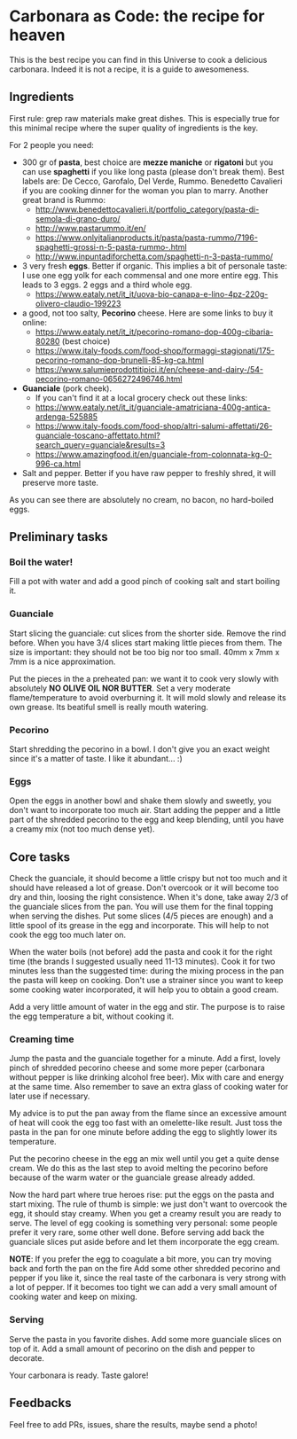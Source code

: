 # Carbonara as Code: the recipe for heaven

This is the best recipe you can find in this Universe to cook a delicious
carbonara. Indeed it is not a recipe, it is a guide to awesomeness.

## Ingredients
First rule: grep raw materials make great dishes. This is especially true for
this minimal recipe where the super quality of ingredients is the key.

For 2 people you need:

- 300 gr of **pasta**, best choice are **mezze maniche** or **rigatoni** but you can use **spaghetti** if you like long pasta (please don't break them).
  Best labels are: De Cecco, Garofalo, Del Verde, Rummo. 
  Benedetto Cavalieri if you are cooking dinner for the woman you plan to marry. 
  Another great brand is Rummo:
  - http://www.benedettocavalieri.it/portfolio_category/pasta-di-semola-di-grano-duro/
  - http://www.pastarummo.it/en/
  - https://www.onlyitalianproducts.it/pasta/pasta-rummo/7196-spaghetti-grossi-n-5-pasta-rummo-.html
  - http://www.inpuntadiforchetta.com/spaghetti-n-3-pasta-rummo/
- 3 very fresh **eggs**. Better if organic. This implies a bit of personale taste: I use one egg yolk for each commensal and one more entire egg. This leads to 3 eggs.
  2 eggs and a third whole egg.
  - https://www.eataly.net/it_it/uova-bio-canapa-e-lino-4pz-220g-olivero-claudio-199223
- a good, not too salty, **Pecorino** cheese. Here are some links to buy it online:
  - https://www.eataly.net/it_it/pecorino-romano-dop-400g-cibaria-80280 (best choice)
  - https://www.italy-foods.com/food-shop/formaggi-stagionati/175-pecorino-romano-dop-brunelli-85-kg-ca.html
  - https://www.salumieprodottitipici.it/en/cheese-and-dairy-/54-pecorino-romano-0656272496746.html
- **Guanciale** (pork cheek).
  - If you can't find it at a local grocery check out these links:
  - https://www.eataly.net/it_it/guanciale-amatriciana-400g-antica-ardenga-525885
  - https://www.italy-foods.com/food-shop/altri-salumi-affettati/26-guanciale-toscano-affettato.html?search_query=guanciale&results=3
  - https://www.amazingfood.it/en/guanciale-from-colonnata-kg-0-996-ca.html
- Salt and pepper. Better if you have raw pepper to freshly shred, it will preserve more taste.

As you can see there are absolutely no cream, no bacon, no hard-boiled eggs.

## Preliminary tasks

### Boil the water!
Fill a pot with water and add a good pinch of cooking salt and start boiling it.

### Guanciale 
Start slicing the guanciale: cut slices from the shorter side. Remove the rind
before.
When you have 3/4 slices start making little pieces from them. The size is
important: they should not be too big nor too small. 40mm x 7mm x 7mm is 
a nice approximation.

Put the pieces in the a preheated pan: we want it to cook very slowly with absolutely
**NO OLIVE OIL NOR BUTTER**. Set a very moderate flame/temperature to avoid overburning it.
It will mold slowly and release its own grease. Its beatiful smell is really mouth watering.

### Pecorino
Start shredding the pecorino in a bowl. I don't give you an exact weight 
since it's a matter of taste. I like it abundant... :) 

### Eggs
Open the eggs in another bowl and shake them slowly and sweetly, you don't want 
to incorporate too much air. Start adding the pepper and a little part of the shredded pecorino 
to the egg and keep blending, until you have a creamy mix (not too much dense yet).

## Core tasks
Check the guanciale, it should become a little crispy but not too much and it 
should have released a lot of grease. Don't overcook or it will become too dry and
thin, loosing the right consistence.
When it's done, take away 2/3 of the guanciale slices from the pan. You will use them
for the final topping when serving the dishes. Put some slices (4/5 pieces are enough) 
and a little spool of its grease in the egg and incorporate. 
This will help to not cook the egg too much later on. 

When the water boils (not before) add the pasta and cook it for the right time 
(the brands I suggested usually need 11-13 minutes). Cook it for two minutes less 
than the suggested time: during the mixing process in the pan the pasta will keep 
on cooking. Don't use a strainer since you want to keep some cooking water 
incorporated, it will help you to obtain a good cream.

Add a very little amount of water in the egg and stir. The purpose is to raise the egg
temperature a bit, without cooking it.

### Creaming time
Jump the pasta and the guanciale together for a minute. Add a first, lovely pinch
of shredded pecorino cheese and some more peper (carbonara without pepper is like
drinking alcohol free beer). Mix with care and energy at the same time. 
Also remember to save an extra glass of cooking water for later use if necessary.

My advice is to put the pan away from the flame since an excessive amount of heat 
will cook the egg too fast with an omelette-like result. Just toss the pasta in the
pan for one minute before adding the egg to slightly lower its temperature.

Put the pecorino cheese in the egg an mix well until you get a quite dense cream. 
We do this as the last step to avoid melting the pecorino before because of the 
warm water or the guanciale grease already added.

Now the hard part where true heroes rise: put the eggs on the pasta and start 
mixing. The rule of thumb is simple: we just don't want to overcook the egg,
it should stay creamy.
When you get a creamy result you are ready to serve. The level of egg cooking is 
something very personal: some people prefer it very rare, some other well done.
Before serving add back the guanciale slices put aside before and let them 
incorporate the egg cream.

**NOTE**: If you prefer the egg to coagulate a bit more, you can try moving back and forth the pan 
on the fire 
Add some other shredded pecorino and pepper if you like it, since the real taste 
of the carbonara is very strong with a lot of pepper. 
If it becomes too tight we can add a very small amount of cooking water and keep on mixing.

### Serving
Serve the pasta in you favorite dishes. Add some more guanciale slices on top of it.
Add a small amount of pecorino on the dish and pepper to decorate.

Your carbonara is ready. Taste galore!

## Feedbacks
Feel free to add PRs, issues, share the results, maybe send a photo!

